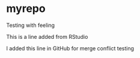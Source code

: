# myrepo
Testing with feeling

This is a line added from RStudio

I added this line in GitHub for merge conflict testing

